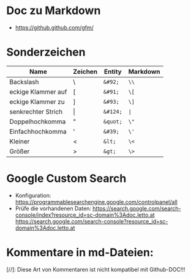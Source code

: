 # Doc zu Markdown
* https://github.github.com/gfm/

# Sonderzeichen

| Name               | Zeichen | Entity   | Markdown |
|--------------------|---------|----------|----------|
| Backslash          | &#92;   | `&#92;`  | `\\`     |
| eckige Klammer auf | &#91;   | `&#91;`  | `\[`     |
| eckige Klammer zu  | &#93;   | `&#93;`  | `\]`     |
| senkrechter Strich | &#124;  | `&#124;` | `\|`     |
| Doppelhochkomma    | &quot;  | `&quot;` | `\"`     |
| Einfachhochkomma   | &#39;   | `&#39;`  | `\'`     |
| Kleiner            | &lt;    | `&lt;`   | `\<`     |
| Größer             | &gt;    | `&gt;`   | `\>`     |

# Google Custom Search
* Konfiguration: https://programmablesearchengine.google.com/controlpanel/all
* Prüfe die vorhandenen Daten: https://search.google.com/search-console/index?resource_id=sc-domain%3Adoc.letto.at
  https://search.google.com/search-console?resource_id=sc-domain%3Adoc.letto.at

# Kommentare in md-Dateien:
[//]: Diese Art von Kommentaren ist nicht kompatibel mit Github-DOC!!!
<!-- Dies ist ein Kommentar -->
